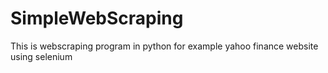 # SimpleWebScraping

This is webscraping program in python for example yahoo finance website using selenium

